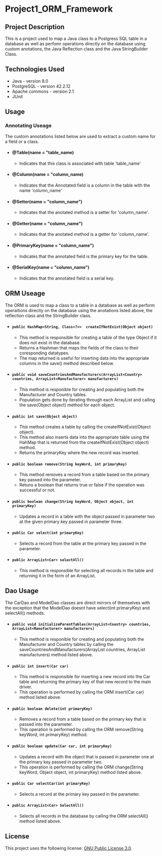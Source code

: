# Project1_ORM_Framework

## Project Description
This is a project used to map a Java class to a Postgress SQL table in a database as well as perfomr operations directly on the database using custom anotations, the Java Reflection class and the Java StringBuilder Class. 

## Technologies Used

* Java - version 8.0  
* PostgreSQL - version 42.2.12  
* Apache commons - version 2.1  
* JUnit
  
## Usage  
  ### Annotating Useage
  The custom annotations listed below are used to extract a custom name for a field or a class.
   - #### @Table(name = "table_name)  
      - Indicates that this class is associated with table 'table_name'  
   - #### @Column(name = "column_name)  
      - Indicates that the Annotated field is a column in the table with the name 'column_name'  
   - #### @Setter(name = "column_name")  
      - Indicates that the anotated method is a setter for 'column_name'.  
   - #### @Getter(name = "column_name")  
      - Indicates that the anotated method is a getter for 'column_name'.  
   - #### @PrimaryKey(name = "column_name") 
      - Indicates that the annotated field is the primary key for the table.
   - #### @SerialKey(name = "column_name") 
      - Indicates that the annotated field is a serial key.

  ## ORM Useage
  The ORM is used to map a class to a table in a database as well as perform operaitions directly on the database using the anotations listed above, the   reflection class and the StringBuilder class.
  - #### `public HashMap<String, Class<?>>  createIfNotExist(Object object)`  
     - This method is responsible for creating a table of the type Object if it does not exist in the database.
     - Returns a Hashman that maps the fields of the class to their coresponding datatypes.
     - The map returned is useful for inserting data into the appropriate columns in the save() method described below.  
  - #### `public void saveCountriesAndManufacturers(ArrayList<Country> countries, ArrayList<Manufacturer> manufacturers)`  
     - This method is responible for creating and populating both the Manufacturer and Country tables.
     - Population gets done by iterating through each ArrayList and calling the save(Object object) method for each object.
  - #### `public int save(Object object)`  
     - This method creates a table by calling the createIfNotExist(Object object).
     - This method also inserts data into the appropriate table using the HahMap that is returned from the createIfNotExist(Object object) method.
     - Returns the primaryKey where the new record was inserted.
  - #### `public boolean remove(String keyWord, int primaryKey)`  
     - This method removes a record from a table based on the primary key passed into the parameter.
     - Retuns a boolean that returns true or false if the operation was successful or not.
  - #### `public boolean change(String keyWord, Object object, int primaryKey) `  
     - Updates a record in a table with the object passed in parameter two at the given primary key passed in parameter three.
  - #### `public Car select(int primaryKey)`  
     -  Selects a record from the table at the primary key passed in the parameter.
  - #### `public ArrayList<Car> selectAll()`
     - This method is responsible for selecting all records in the table and returning it in the form of an ArrayList.  
  
  ## Dao Usage  
  The CarDao and ModelDao classes are direct mirrors of themselves with the exception that the ModelDao doesnt have select(int primaryKey) and selectAll() methods.
  - #### `public void initializeParentTables(ArrayList<Country> countries, ArrayList<Manufacturer> manufacturers)`
     - This method is responible for creating and populating both the Manufacturer and Country tables by calling the saveCountriesAndManufacturers(ArrayList<Country> countries, ArrayList<Manufacturer> manufacturers) method listed above.
  - #### `public int insert(Car car)`
     - This method is responsible for inserting a new record into the Car table and returning the primary key of that new record to the main driver.
     - This operation is performed by calling the ORM insert(Car car) method listed above.
  - #### `public boolean delete(int primaryKey)`
     - Removes a record from a table based on the primary key that is passed into the parameter.
     - This operation is performed by calling the ORM remove(String keyWord, int primaryKey) method.
  - #### `public boolean update(Car car, int primaryKey)`
     - Updates a record with the object that is passed in parameter one at the primary key passed in parameter two.
     - This operation is performed by calling the ORM change(String keyWord, Object object, int primaryKey) method listed above.
  - #### `public Car selectCar(int primaryKey)`
     - Selects a record at the primary key passed in the parameter.
  - #### `public ArrayList<Car> SelectAll()`
     - Selects all records in the database by calling the ORM selectAll() method listed above.

## License
This project uses the following license: [GNU Public License 3.0](https://www.gnu.org/licenses/gpl-3.0.en.html).
